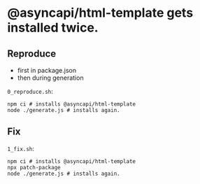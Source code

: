 # @asyncapi/html-template gets installed twice.

## Reproduce
- first in package.json
- then during generation

`0_reproduce.sh`:

```
npm ci # installs @asyncapi/html-template
node ./generate.js # installs again.
```

## Fix

`1_fix.sh`:
```
npm ci # installs @asyncapi/html-template
npx patch-package
node ./generate.js # installs again.
```